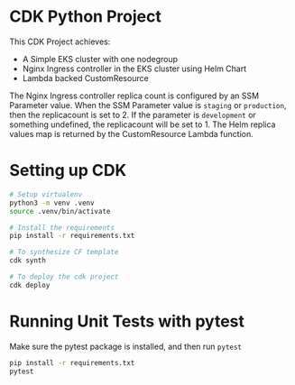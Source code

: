 
# CDK Python Project

This CDK Project achieves:

* A Simple EKS cluster with one nodegroup
* Nginx Ingress controller in the EKS cluster using Helm Chart
* Lambda backed CustomResource

The Nginx Ingress controller replica count is configured by an SSM Parameter value. When the SSM Parameter value is 
`staging` or `production`, then the replicacount is set to 2. If the parameter is `development` or something undefined,
the replicacount will be set to 1. The Helm replica values map is returned by the CustomResource Lambda function.

# Setting up CDK

```bash
# Setup virtualenv
python3 -m venv .venv
source .venv/bin/activate

# Install the requirements
pip install -r requirements.txt

# To synthesize CF template
cdk synth

# To deploy the cdk project
cdk deploy
```


# Running Unit Tests with pytest

Make sure the pytest package is installed, and then run `pytest`

```bash
pip install -r requirements.txt
pytest
```
